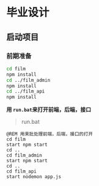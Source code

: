 # 毕业设计

## 启动项目

### 前期准备

```bash
cd film
npm install
cd ../film_admin
npm install
cd ../film_api
npm install
```

**用 `run.bat`来打开前端，后端，接口**

> run.bat

```batch
@REM 用来批处理前端，后端，接口的打开
cd film
start npm start
cd ..
cd film_admin
start npm start
cd ..
cd film_api
start nodemon app.js
```
